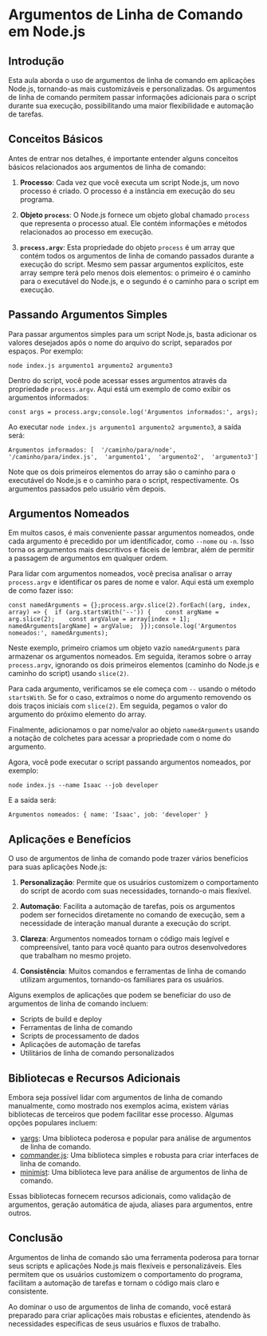 <h1>Argumentos de Linha de Comando em Node.js</h1>

<h2>Introdução</h2>

<p>Esta aula aborda o uso de argumentos de linha de comando em aplicações Node.js, tornando-as mais customizáveis e personalizadas. Os argumentos de linha de comando permitem passar informações adicionais para o script durante sua execução, possibilitando uma maior flexibilidade e automação de tarefas.</p>

<h2>Conceitos Básicos</h2>

<p>Antes de entrar nos detalhes, é importante entender alguns conceitos básicos relacionados aos argumentos de linha de comando:</p>

<ol>
    <li><p><strong>Processo</strong>: Cada vez que você executa um script Node.js, um novo processo é criado. O processo é a instância em execução do seu programa.</p></li>
    <li><p><strong>Objeto <code>process</code></strong>: O Node.js fornece um objeto global chamado <code>process</code> que representa o processo atual. Ele contém informações e métodos relacionados ao processo em execução.</p></li>
    <li><p><strong><code>process.argv</code></strong>: Esta propriedade do objeto <code>process</code> é um array que contém todos os argumentos de linha de comando passados durante a execução do script. Mesmo sem passar argumentos explícitos, este array sempre terá pelo menos dois elementos: o primeiro é o caminho para o executável do Node.js, e o segundo é o caminho para o script em execução.</p></li>
</ol>

<h2>Passando Argumentos Simples</h2>

<p>Para passar argumentos simples para um script Node.js, basta adicionar os valores desejados após o nome do arquivo do script, separados por espaços. Por exemplo:</p>

<pre><code>node index.js argumento1 argumento2 argumento3</code></pre>

<p>Dentro do script, você pode acessar esses argumentos através da propriedade <code>process.argv</code>. Aqui está um exemplo de como exibir os argumentos informados:</p>

<pre><code class="language-javascript">const args = process.argv;console.log('Argumentos informados:', args);</code></pre>

<p>Ao executar <code>node index.js argumento1 argumento2 argumento3</code>, a saída será:</p>

<pre><code>Argumentos informados: [  '/caminho/para/node',  '/caminho/para/index.js',  'argumento1',  'argumento2',  'argumento3']</code></pre>

<p>Note que os dois primeiros elementos do array são o caminho para o executável do Node.js e o caminho para o script, respectivamente. Os argumentos passados pelo usuário vêm depois.</p>

<h2>Argumentos Nomeados</h2>

<p>Em muitos casos, é mais conveniente passar argumentos nomeados, onde cada argumento é precedido por um identificador, como <code>--nome</code> ou <code>-n</code>. Isso torna os argumentos mais descritivos e fáceis de lembrar, além de permitir a passagem de argumentos em qualquer ordem.</p>

<p>Para lidar com argumentos nomeados, você precisa analisar o array <code>process.argv</code> e identificar os pares de nome e valor. Aqui está um exemplo de como fazer isso:</p>

<pre><code class="language-javascript">const namedArguments = {};process.argv.slice(2).forEach((arg, index, array) =&gt; {  if (arg.startsWith('--')) {    const argName = arg.slice(2);    const argValue = array[index + 1];    namedArguments[argName] = argValue;  }});console.log('Argumentos nomeados:', namedArguments);</code></pre>

<p>Neste exemplo, primeiro criamos um objeto vazio <code>namedArguments</code> para armazenar os argumentos nomeados. Em seguida, iteramos sobre o array <code>process.argv</code>, ignorando os dois primeiros elementos (caminho do Node.js e caminho do script) usando <code>slice(2)</code>.</p>

<p>Para cada argumento, verificamos se ele começa com <code>--</code> usando o método <code>startsWith</code>. Se for o caso, extraímos o nome do argumento removendo os dois traços iniciais com <code>slice(2)</code>. Em seguida, pegamos o valor do argumento do próximo elemento do array.</p>

<p>Finalmente, adicionamos o par nome/valor ao objeto <code>namedArguments</code> usando a notação de colchetes para acessar a propriedade com o nome do argumento.</p>

<p>Agora, você pode executar o script passando argumentos nomeados, por exemplo:</p><pre><code>node index.js --name Isaac --job developer</code></pre><p>E a saída será:</p>

<pre><code>Argumentos nomeados: { name: 'Isaac', job: 'developer' }</code></pre>

<h2>Aplicações e Benefícios</h2>

<p>O uso de argumentos de linha de comando pode trazer vários benefícios para suas aplicações Node.js:</p>

<ol>
    <li><p><strong>Personalização</strong>: Permite que os usuários customizem o comportamento do script de acordo com suas necessidades, tornando-o mais flexível.</p></li>
    <li><p><strong>Automação</strong>: Facilita a automação de tarefas, pois os argumentos podem ser fornecidos diretamente no comando de execução, sem a necessidade de interação manual durante a execução do script.</p></li>
    <li><p><strong>Clareza</strong>: Argumentos nomeados tornam o código mais legível e compreensível, tanto para você quanto para outros desenvolvedores que trabalham no mesmo projeto.</p></li>
    <li><p><strong>Consistência</strong>: Muitos comandos e ferramentas de linha de comando utilizam argumentos, tornando-os familiares para os usuários.</p></li>
</ol>

<p>Alguns exemplos de aplicações que podem se beneficiar do uso de argumentos de linha de comando incluem:</p>
<ul>
    <li>Scripts de build e deploy</li>
    <li>Ferramentas de linha de comando</li><li>Scripts de processamento de dados</li>
    <li>Aplicações de automação de tarefas</li>
    <li>Utilitários de linha de comando personalizados</li>
</ul>

<h2>Bibliotecas e Recursos Adicionais</h2>

<p>Embora seja possível lidar com argumentos de linha de comando manualmente, como mostrado nos exemplos acima, existem várias bibliotecas de terceiros que podem facilitar esse processo. Algumas opções populares incluem:</p>
<ul>
    <li><a href="https://www.npmjs.com/package/yargs">yargs</a>: Uma biblioteca poderosa e popular para análise de argumentos de linha de comando.</li>
    <li><a href="https://www.npmjs.com/package/commander">commander.js</a>: Uma biblioteca simples e robusta para criar interfaces de linha de comando.</li>
    <li><a href="https://www.npmjs.com/package/minimist">minimist</a>: Uma biblioteca leve para análise de argumentos de linha de comando.</li>
</ul>
<p>Essas bibliotecas fornecem recursos adicionais, como validação de argumentos, geração automática de ajuda, aliases para argumentos, entre outros.</p>

<h2>Conclusão</h2>

<p>Argumentos de linha de comando são uma ferramenta poderosa para tornar seus scripts e aplicações Node.js mais flexíveis e personalizáveis. Eles permitem que os usuários customizem o comportamento do programa, facilitam a automação de tarefas e tornam o código mais claro e consistente.</p>

<p>Ao dominar o uso de argumentos de linha de comando, você estará preparado para criar aplicações mais robustas e eficientes, atendendo às necessidades específicas de seus usuários e fluxos de trabalho.</p>